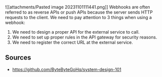 ![[attachments/Pasted image 20231101111441.png]]
Webhooks are often referred to as reverse APIs or push APIs because the server sends HTTP requests to the client. We need to pay attention to 3 things when using a webhook:

1. We need to design a proper API for the external service to call.
2. We need to set up proper rules in the API gateway for security reasons.
3. We need to register the correct URL at the external service.

## Sources 
- https://github.com/ByteByteGoHq/system-design-101